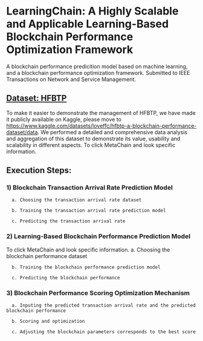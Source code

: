 # LearningChain: A Highly Scalable and Applicable Learning-Based Blockchain Performance Optimization Framework
A blockchain performance predicition model based on machine learning, and a blockchain performance optimization framework. Submitted to IEEE Transactions on Network and Service Management.
## [Dataset: HFBTP](https://www.kaggle.com/datasets/loveffc/hfbtp-a-blockchain-performance-dataset/data)
To make it easier to demonstrate the management of HFBTP, we have made it publicly available on Kaggle, please move to https://www.kaggle.com/datasets/loveffc/hfbtp-a-blockchain-performance-dataset/data. We performed a detailed and comprehensive data analysis and aggregation of this dataset to demonstrate its value, usability and scalability in different aspects.
To click MetaChain and look specific information.
## Execution Steps:
### 1) Blockchain Transaction Arrival Rate Prediction Model

      a. Choosing the transaction arrival rate dataset
  
      b. Training the transaction arrival rate prediction model
  
      c. Predicting the transaction arrival rate
  
### 2) Learning-Based Blockchain Performance Prediction Model
To click MetaChain and look specific information.
      a. Choosing the blockchain performance dataset
 
      b. Training the blockchain performance prediction model

      c. Predicting the blockchain performance
  
### 3) Blockchain Performance Scoring Optimization Mechanism 

      a. Inputing the predicted transaction arrival rate and the predicted blockchain performance

      b. Scoring and optimization

      c. Adjusting the blockchain parameters corresponds to the best score
